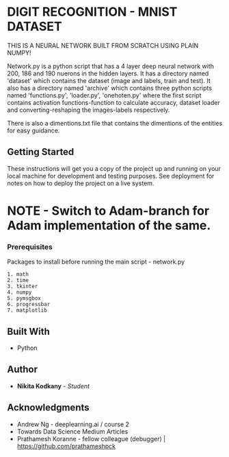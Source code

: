 # DIGIT RECOGNITION - MNIST DATASET

THIS IS A NEURAL NETWORK BUILT FROM SCRATCH USING PLAIN NUMPY!

Network.py is a python script that has a 4 layer deep neural network with 200, 186 and 190 nuerons in the hidden layers. It has a directory named 'dataset' which contains the dataset (image and labels, train and test). It also has a directory named 'archive' which contains three python scripts named 'functions.py', 'loader.py', 'onehoten.py' where the first script contains activation functions-function to calculate accuracy, dataset loader and converting-reshaping the images-labels respectively.

There is also a dimentions.txt file that contains the dimentions of the entities for easy guidance.

## Getting Started

These instructions will get you a copy of the project up and running on your local machine for development and testing purposes. See deployment for notes on how to deploy the project on a live system.

# NOTE - Switch to Adam-branch for Adam implementation of the same.

### Prerequisites

Packages to install before running the main script - network.py

```
1. math
2. time
3. tkinter
4. numpy
5. pymsgbox
6. progressbar
7. matplotlib
```

## Built With

* Python

## Author

* **Nikita Kodkany** - *Student*


## Acknowledgments

* Andrew Ng - deeplearning.ai / course 2
* Towards Data Science Medium Articles
* Prathamesh Koranne - fellow colleague (debugger) | https://github.com/prathameshpck
